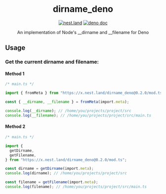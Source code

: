<div align="center">
  <h1 align="center">dirname_deno</h1>
  <a align="center" href="https://nest.land/package/dirname_deno"><img src="https://nest.land/badge.svg" alt="nest.land"></a>
  <a align="center" href="https://doc.deno.land/https/deno.land/x/dirname_deno/mod.ts"><img src="https://doc.deno.land/badge.svg" alt="deno doc"></a>
  <p align="center">An implementation of Node's __dirname and __filename for Deno</p>
</div>

## Usage

### Get the current dirname and filename:

#### Method 1

```ts
/* main.ts */

import { fromMeta } from "https://x.nest.land/dirname_deno@0.2.0/mod.ts";

const { __dirname, __filename } = fromMeta(import.meta);

console.log(__dirname); // /home/you/projects/project/src
console.log(__filename); // /home/you/projects/project/src/main.ts
```

#### Method 2

```ts
/* main.ts */

import {
  getDirname,
  getFilename,
} from "https://x.nest.land/dirname_deno@0.2.0/mod.ts";

const dirname = getDirname(import.meta);
console.log(dirname); // /home/you/projects/project/src

const filename = getFilename(import.meta);
console.log(filename); // /home/you/projects/project/src/main.ts
```
